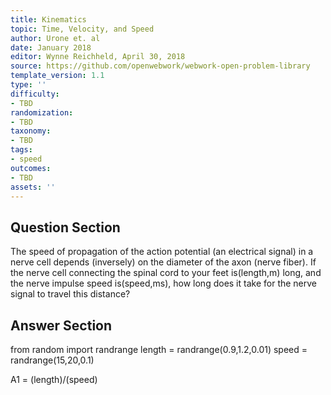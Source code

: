 ```yaml
---
title: Kinematics
topic: Time, Velocity, and Speed
author: Urone et. al
date: January 2018
editor: Wynne Reichheld, April 30, 2018
source: https://github.com/openwebwork/webwork-open-problem-library
template_version: 1.1
type: ''
difficulty:
- TBD
randomization:
- TBD
taxonomy:
- TBD
tags:
- speed
outcomes:
- TBD
assets: ''
---
```


## Question Section 

The speed of propagation of the action potential (an electrical signal) in a nerve cell depends (inversely) on the diameter of the axon (nerve fiber). If the nerve cell connecting the spinal cord to your feet is(length,m) long, and the nerve impulse speed is(speed,ms), how long does it take for the nerve signal to travel this distance?



## Answer Section

from random import randrange
length = randrange(0.9,1.2,0.01)
speed = randrange(15,20,0.1)

A1 = (length)/(speed)